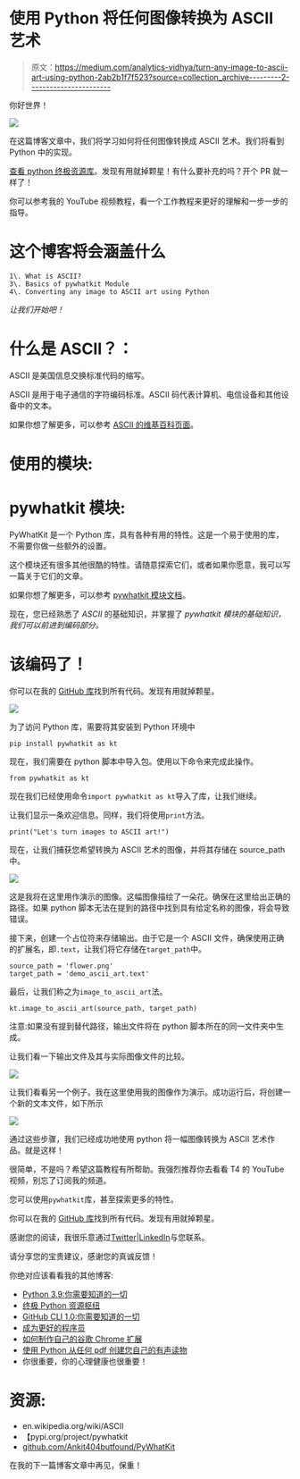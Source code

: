 # 使用 Python 将任何图像转换为 ASCII 艺术

> 原文：<https://medium.com/analytics-vidhya/turn-any-image-to-ascii-art-using-python-2ab2b1f7f523?source=collection_archive---------2----------------------->

你好世界！

![](img/216ea3930524a6aabe4c0438f9bcfcd9.png)

在这篇博客文章中，我们将学习如何将任何图像转换成 ASCII 艺术。我们将看到 Python 中的实现。

[查看 python 终极资源库](https://github.com/ayushi7rawat/Ultimate-Python-Resource-Hub)。发现有用就掉颗星！有什么要补充的吗？开个 PR 就一样了！

你可以参考我的 YouTube 视频教程，看一个工作教程来更好的理解和一步一步的指导。

# 这个博客将会涵盖什么

```
1\. What is ASCII?
3\. Basics of pywhatkit Module
4\. Converting any image to ASCII art using Python
```

*让我们开始吧！*

# 什么是 ASCII？：

ASCII 是美国信息交换标准代码的缩写。

ASCII 是用于电子通信的字符编码标准。ASCII 码代表计算机、电信设备和其他设备中的文本。

如果你想了解更多，可以参考 [ASCII 的维基百科页面](https://en.wikipedia.org/wiki/ASCII)。

# 使用的模块:

# pywhatkit 模块:

PyWhatKit 是一个 Python 库，具有各种有用的特性。这是一个易于使用的库，不需要你做一些额外的设置。

这个模块还有很多其他很酷的特性。请随意探索它们，或者如果你愿意，我可以写一篇关于它们的文章。

如果你想了解更多，可以参考 [pywhatkit 模块文档](https://github.com/Ankit404butfound/PyWhatKit)。

现在，您已经熟悉了 *ASCII* 的基础知识，并掌握了 *pywhatkit 模块的基础知识，*我们可以前进到*编码部分。*

# 该编码了！

你可以在我的 [GitHub 库](https://github.com/ayushi7rawat/Youtube-Projects/tree/master/Turn%20any%20image%20to%20ASCII)找到所有代码。发现有用就掉颗星。

![](img/493dedf68868a8228c8aca5ff529b8ba.png)

为了访问 Python 库，需要将其安装到 Python 环境中

```
pip install pywhatkit as kt
```

现在，我们需要在 python 脚本中导入包。使用以下命令来完成此操作。

```
from pywhatkit as kt
```

现在我们已经使用命令`import pywhatkit as kt`导入了库，让我们继续。

让我们显示一条欢迎信息。同样，我们将使用`print`方法。

```
print("Let's turn images to ASCII art!")
```

现在，让我们捕获您希望转换为 ASCII 艺术的图像，并将其存储在 source_path 中。

![](img/b46e55a3c20f8dfd1014ee49a503adeb.png)

这是我将在这里用作演示的图像。这幅图像描绘了一朵花。确保在这里给出正确的路径。如果 python 脚本无法在提到的路径中找到具有给定名称的图像，将会导致错误。

接下来，创建一个占位符来存储输出。由于它是一个 ASCII 文件，确保使用正确的扩展名，即`.text`，让我们将它存储在`target_path`中。

```
source_path = 'flower.png'
target_path = 'demo_ascii_art.text'
```

最后，让我们称之为`image_to_ascii_art`法。

```
kt.image_to_ascii_art(source_path, target_path)
```

注意:如果没有提到替代路径，输出文件将在 python 脚本所在的同一文件夹中生成。

让我们看一下输出文件及其与实际图像文件的比较。

![](img/56cc344ad4358ca103cd427446b86d25.png)

让我们看看另一个例子。我在这里使用我的图像作为演示。成功运行后，将创建一个新的文本文件，如下所示

![](img/47b7926f60257cfb38af00313ecd8bf0.png)

通过这些步骤，我们已经成功地使用 python 将一幅图像转换为 ASCII 艺术作品。就是这样！

很简单，不是吗？希望这篇教程有所帮助。我强烈推荐你去看看 T4 的 YouTube 视频，别忘了订阅我的频道。

您可以使用`pywhatkit`库，甚至探索更多的特性。

你可以在我的 [GitHub 库](https://github.com/ayushi7rawat/Youtube-Projects/tree/master/Turn%20any%20image%20to%20ASCII)找到所有代码。发现有用就掉颗星。

感谢您的阅读，我很乐意通过[Twitter](https://twitter.com/ayushi7rawat)|[LinkedIn](https://www.linkedin.com/in/ayushi7rawat/)与您联系。

请分享您的宝贵建议，感谢您的真诚反馈！

你绝对应该看看我的其他博客:

*   [Python 3.9:你需要知道的一切](https://ayushirawat.com/python-39-all-you-need-to-know)
*   [终极 Python 资源枢纽](https://ayushirawat.com/the-ultimate-python-resource-hub)
*   [GitHub CLI 1.0:你需要知道的一切](https://ayushirawat.com/github-cli-10-all-you-need-to-know)
*   [成为更好的程序员](https://ayushirawat.com/become-a-better-programmer)
*   [如何制作自己的谷歌 Chrome 扩展](https://ayushirawat.com/how-to-make-your-own-google-chrome-extension-1)
*   [使用 Python 从任何 pdf 创建您自己的有声读物](https://ayushirawat.com/create-your-own-audiobook-from-any-pdf-with-python)
*   你很重要，你的心理健康也很重要！

# 资源:

*   en.wikipedia.org/wiki/ASCII
*   【pypi.org/project/pywhatkit 
*   [github.com/Ankit404butfound/PyWhatKit](https://github.com/Ankit404butfound/PyWhatKit)

在我的下一篇博客文章中再见，保重！